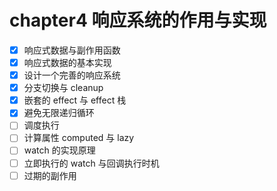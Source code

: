# chapter4 响应系统的作用与实现

- [x] 响应式数据与副作用函数
- [x] 响应式数据的基本实现
- [x] 设计一个完善的响应系统
- [x] 分支切换与 cleanup
- [x] 嵌套的 effect 与 effect 栈
- [x] 避免无限递归循环
- [ ] 调度执行
- [ ] 计算属性 computed 与 lazy
- [ ] watch 的实现原理
- [ ] 立即执行的 watch 与回调执行时机
- [ ] 过期的副作用